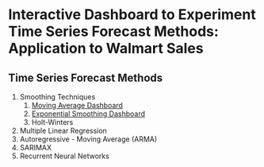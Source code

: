 # Interactive Dashboard to Experiment Time Series Forecast Methods: Application to Walmart Sales

## Time Series Forecast Methods

1. Smoothing Techniques
   1. [Moving Average Dashboard](https://ma-forecast.herokuapp.com/)
   1. [Exponential Smoothing Dashboard](https://es-forecast.herokuapp.com/)
   1. Holt-Winters
1. Multiple Linear Regression
1. Autoregressive - Moving Average (ARMA)
1. SARIMAX
1. Recurrent Neural Networks
